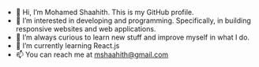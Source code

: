 - 👋 Hi, I’m Mohamed Shaahith. This is my GitHub profile.
- 👀 I’m interested in developing and programming. Specifically, in building responsive websites and web applications.
- 💞️ I’m always curious to learn new stuff and improve myself in what I do.
- 🌱 I’m currently learning React.js
- 📫 You can reach me at mshaahith@gmail.com

<!---
Dev-shaahith/Dev-shaahith is a ✨ special ✨ repository because its `README.md` (this file) appears on your GitHub profile.
You can click the Preview link to take a look at your changes.
--->
